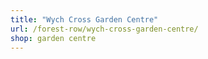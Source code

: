 ```yaml
---
title: "Wych Cross Garden Centre"
url: /forest-row/wych-cross-garden-centre/
shop: garden centre
---
```

